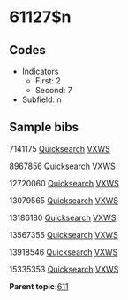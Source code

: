 # 61127$n

## Codes

-   Indicators
    -   First: 2
    -   Second: 7
-   Subfield: n

## Sample bibs

7141175 [Quicksearch](https://search.library.yale.edu/catalog/7141175) [VXWS](http://prodorbis.library.yale.edu:7014/vxws/GetHoldingsService?bibId=7141175)

8967856 [Quicksearch](https://search.library.yale.edu/catalog/8967856) [VXWS](http://prodorbis.library.yale.edu:7014/vxws/GetHoldingsService?bibId=8967856)

12720060 [Quicksearch](https://search.library.yale.edu/catalog/12720060) [VXWS](http://prodorbis.library.yale.edu:7014/vxws/GetHoldingsService?bibId=12720060)

13079565 [Quicksearch](https://search.library.yale.edu/catalog/13079565) [VXWS](http://prodorbis.library.yale.edu:7014/vxws/GetHoldingsService?bibId=13079565)

13186180 [Quicksearch](https://search.library.yale.edu/catalog/13186180) [VXWS](http://prodorbis.library.yale.edu:7014/vxws/GetHoldingsService?bibId=13186180)

13567355 [Quicksearch](https://search.library.yale.edu/catalog/13567355) [VXWS](http://prodorbis.library.yale.edu:7014/vxws/GetHoldingsService?bibId=13567355)

13918546 [Quicksearch](https://search.library.yale.edu/catalog/13918546) [VXWS](http://prodorbis.library.yale.edu:7014/vxws/GetHoldingsService?bibId=13918546)

15335353 [Quicksearch](https://search.library.yale.edu/catalog/15335353) [VXWS](http://prodorbis.library.yale.edu:7014/vxws/GetHoldingsService?bibId=15335353)

**Parent topic:**[611](../../tags/611/611.md)

